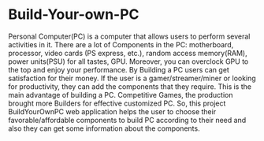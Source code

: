 # Build-Your-own-PC
Personal Computer(PC) is a computer that allows users to perform several activities in it. There are a lot of Components in the PC: motherboard, processor, video cards
(PS express, etc.), random access memory(RAM), power units(PSU) for all tastes, GPU. Moreover, you can overclock GPU to the top and enjoy your performance. By Building 
a PC users can get satisfaction for their money. If the user is a gamer/streamer/miner or looking for productivity, they can add the components that they require. 
This is the main advantage of building a PC. Competitive Games, the production brought more Builders for effective customized PC. So, this project BuildYourOwnPC web
application helps the user to choose their favorable/affordable components to build PC according to their need and also they can get some information about the 
components.
